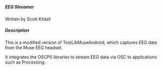 ##### **EEG Streamer**

Written by Scott Kildall



##### **Description**
This is a modified version of TestLibMuseAndroid, which captures EEG data from the Muse EEG headset.

It integrates the OSCP5 libraries to stream EEG data via OSC to applications such as Processing.




